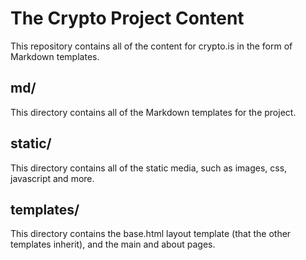 # The Crypto Project Content

This repository contains all of the content for crypto.is in the form of Markdown templates.

## md/

This directory contains all of the Markdown templates for the project.

## static/

This directory contains all of the static media, such as images, css, javascript and more.

## templates/

This directory contains the base.html layout template (that the other templates inherit), and the main and about pages.
